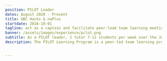 ```yaml
---
position: PILOT Leader
dates: August 2020 - Present
title: UBC Hacks & nwPlus
startdate: 2016-10-01
tagline: act as a captain and facilitate peer-lead team learning meetings 
banner: /assets/images/experience/pilot.png
subtitle: As a PILOT leader, I tutor 7-12 students per week over the Johns Hopkins University course Calculus I (AS.110.108) through hand-made lesson plans and problem sets. 
description: The PILOT Learning Program is a peer-led team learning program where  students are organized into study teams consisting of 6-10 members who meet weekly to work problems together. A trained student leader acts as captain and facilitates the meetings. PILOT aims to help students make a smooth transition to college life both academically and socially. More importantly, PILOT aims to actively teach and demonstrate how collaborative learning uses contributions from individuals to benefit a group.


---
```


<!-- 
## Co-Founder @ UBC Hacks; Co-Director of LHD @ nwPlus

Early on in our university lives, Charmaine and I had the crazy idea of starting <a href="https://www.facebook.com/ubchacks/">UBC Hacks</a> at our school to share our love of hackathons and desire to increase the approachability of such events in the community. 

On December 1st, 2018, we were excited to host our <mark>third annual UBC Local Hack Day</mark>, which became the <a href="https://twitter.com/MLHacks/status/1069001840568803329">largest LHD in North America</a>!

Keep on reading to learn about my experience!

### Local Hack Day 2016 & 2017

We saw the call for organizers on the Major League Hacking website around the middle of October 2016, giving us 1.5 months to put together our first event. As a two person team, organizing an event for the first time, it was a really stressful, but informative, experience. 

I used my previous experience in designing graphics to quickly whip up some <mark>branding and marketing materials</mark> for the event, and these were implemented into our social media, print marketing, and website. We were also able to print my designs into custom stickers! This was a great learning experience for me to strengthen my design concepts (and I think I improved a lot from 2016 to 2017 😉).

![UBC LHD16](/assets/images/experience/lhd2016.jpg)
<div class="caption">Local Hack Day 2016 branding; designed by me</div>
![UBC LHD17](/assets/images/experience/lhd2017.png)
<div class="caption">Local Hack Day 2017 branding; designed by me</div>

The two of us also reached out to companies to <mark>search for sponsors</mark>. In 2017, I designed and put together a sponsorship package, which improved our sponsor search by a great amount. Over the years, we've worked with great companies and organizations such as <a href="https://ttt.studio/">TTT Studios</a>, <a href="https://www.microsoft.com/en-ca">Microsoft</a>, <a href="https://www.sap.com/canada/index.html">SAP</a>, <a href="https://slack.com/">Slack</a>, and <a href="https://www.athinkingape.com/">A Thinking Ape</a>.

### Local Hack Day 2018

In 2018, we joined with the team behind <a href="https://www.nwhacks.io/">nwHacks</a> under the name nwPlus. As two people, there was only so much that we could do; as nwPlus, we're a 34-person AMS student club, allowing us to delegate tasks and share responsibilities. We also welcomed Allison into our team, and we are so lucky to have her: she's amazing and fully understands our mission statement, and much of this year's event success can be attributed to her.

Merging two organizations is no small feat, and it came with lots of hiccups along the way. I had to learn to <mark>let go of the small details</mark>, and <mark>focus on my goals</mark> for the organization. Although I was in charge of design in the previous years, the nwPlus design team did an incredible job of making a cohesive set of designs for our promotional materials and website, allowing me to work on the actual logistics for the event.

![UBC LHD18](/assets/images/experience/lhd2018.png)
<div class="caption">Local Hack Day 2018 branding; designed by Sherry and the nwPlus design team</div>

Over <mark>350 students</mark> attended LHD 2018, and there were over <mark>40 teams of hackers who demoed</mark> to the audience and our judges.

Organizing this event was one of the most stressful parts of the semester. I was really worried about giving hackers a good experience. Although not everything went according to plan the day-of, I think that we still achieved so much, and I am proud to have organized this with the nwPlus fam! One of the most difficult aspects was balancing the nature of Local Hack Day with physical constraints – we wanted to include everyone and let everyone participate, but space and budget made this a very difficult thing. Now that it's over, I already have a list of things that could be improved for the future, and I can't wait to start working on making next year's UBC Local Hack Day even better than this one.

You can learn more about our 2018 LHD event at the following:
- [Behind North America's Largest Local Hack Day](https://medium.com/nwplusubc/lhd-2018-recap-11cb7cfb9b6f) (Medium)
- [Local Hack Day UBC provides beginner-friendly hackathon experience](https://www.ubyssey.ca/science/ubc-local-hack-day/) (The Ubyssey)
- [Looking back on MLH Local Hack Day 2018](https://stories.mlh.io/looking-back-on-mlh-local-hack-day-b11c2b9b1b78) (Medium - Major League Hacking)

Hearing the feedback and comments from so many people saying that we gave them the opportunity to push themselves beyond their comfort zones and realize how much they can accomplish really gives me such a huge dose of happiness.

It was so shocking and incredible to find out that we were the largest Local Hack Day in North America. From 230 applicants in our first year to 763 applicants this year, it has been an incredible experience to witness the growth of this community at UBC. It’s very near and dear to my heart that we have been able to give this experience to so many participants — especially many beginners and first time hackers.

The passion and enthusiasm of our community to learn, build, and share never ceases to amaze me. I can't wait to see what the future years will bring.
-->